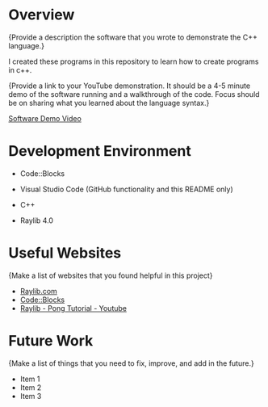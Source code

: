 # Overview


{Provide a description the software that you wrote to demonstrate the C++ language.}

I created these programs in this repository to learn how to create programs in c++. 

{Provide a link to your YouTube demonstration.  It should be a 4-5 minute demo of the software running and a walkthrough of the code.  Focus should be on sharing what you learned about the language syntax.}

[Software Demo Video](http://youtube.link.goes.here)

# Development Environment

* Code::Blocks
* Visual Studio Code (GitHub functionality and this README only)

* C++
* Raylib 4.0


# Useful Websites

{Make a list of websites that you found helpful in this project}
* [Raylib.com](https://www.raylib.com/index.html)
* [Code::Blocks](https://www.codeblocks.org/)
* [Raylib - Pong Tutorial - Youtube](https://www.youtube.com/watch?v=LvpS3ILwQNA)

# Future Work

{Make a list of things that you need to fix, improve, and add in the future.}
* Item 1
* Item 2
* Item 3